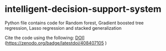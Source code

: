 # intelligent-decision-support-system
Python file contains code for Random forest, Gradient boosted tree regression, Lasso regression and stacked generalization

Cite the code using the following:
[DOI](https://zenodo.org/badge/408407105.svg)](https://zenodo.org/badge/latestdoi/408407105
)
